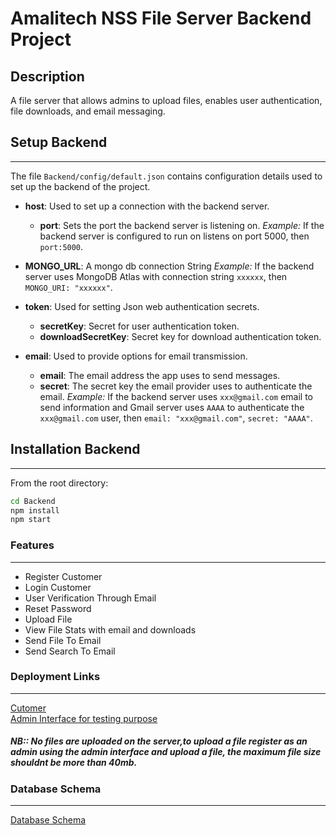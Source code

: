 # Amalitech NSS File Server Backend Project

## Description
A file server that allows admins to upload files, enables user authentication, file downloads, and email messaging.

## Setup Backend
---
The file `Backend/config/default.json` contains configuration details used to set up the backend of the project.
- **host**: Used to set up a connection with the backend server.
  - **port**: Sets the port the backend server is listening on.
  *Example:* If the backend server is configured to run on listens on port 5000, then `port:5000`.

- **MONGO_URL**: A mongo db connection String
  *Example:* If the backend server uses MongoDB Atlas with connection string `xxxxxx`, then `MONGO_URI: "xxxxxx"`.

- **token**: Used for setting Json web authentication secrets.
  - **secretKey**: Secret for user authentication token.
  - **downloadSecretKey**: Secret key for download authentication token.

- **email**: Used to provide options for email transmission.
  - **email**: The email address the app uses to send messages.
  - **secret**: The secret key the email provider uses to authenticate the email.
  *Example:* If the backend server uses `xxx@gmail.com` email to send information and Gmail server uses `AAAA` to authenticate the `xxx@gmail.com` user, then `email: "xxx@gmail.com"`, `secret: "AAAA"`.




## Installation Backend
---
From the root directory:
```bash
cd Backend
npm install
npm start
```

<h3>Features</h3>
<hr>
<ul>
<li>Register Customer </li>
<li>Login Customer </li>
<li>User Verification Through Email</li>
<li>Reset Password</li>
<li>Upload File</li>
<li>View File Stats with email and downloads</li>
<li>Send File To Email</li>
<li>Send Search To Email</li>
</ul>
<h3>Deployment Links </h3>
<hr>
 <a href="https://frontend-8z9dn8c5h-kingsley-botchways-projects.vercel.app" target="_blank ">Cutomer</a> <br> 
<a href="https://frontend-8z9dn8c5h-kingsley-botchways-projects.vercel.app/admin/register" target="_blank">Admin Interface for testing purpose</a>
<h5>NB:: No files are uploaded on the server,to upload a file register as an admin using the admin interface and upload a file, the maximum file size shouldnt be more than 40mb.</h5>

<h3>Database Schema</h3>
<hr>
<a href="https://drive.google.com/file/d/1E7zyzd_CP0tadYXEXTv5DbvmjrTbzYBv/view?usp=sharing" target="_blank">Database Schema </a>
